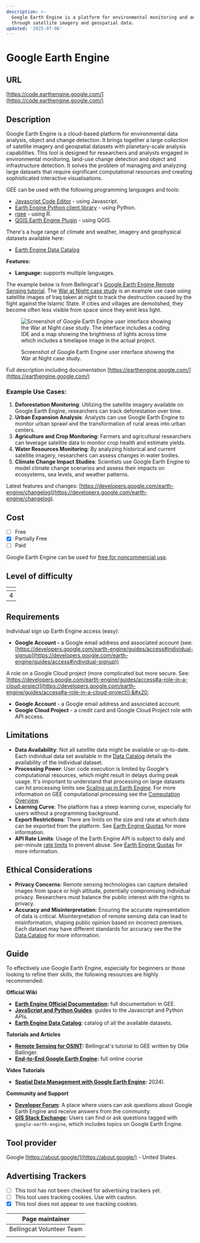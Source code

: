 ```yaml
---
description: >-
  Google Earth Engine is a platform for environmental monitoring and analysis
  through satellite imagery and geospatial data.
updated: '2025-07-06'
---
```


# Google Earth Engine

## URL

[https://code.earthengine.google.com/](https://code.earthengine.google.com/)

## Description

Google Earth Engine is a cloud-based platform for environmental data analysis, object and change detection. It brings together a large collection of satellite imagery and geospatial datasets with planetary-scale analysis capabilities. This tool is designed for researchers and analysts engaged in environmental monitoring, land-use change detection and object and infrastructure detection. It solves the problem of managing and analyzing large datasets that require significant computational resources and creating sophisticated interactive visualisations.

GEE can be used with the following programming languages and tools:&#x20;

* [Javascript Code Editor](https://code.earthengine.google.com/) - using Javascript.
* [Earth Engine Python client library](https://developers.google.com/earth-engine/guides/python_install) - using Python.
* [rgee](https://github.com/r-spatial/rgee) - using R.
* [QGIS Earth Engine Plugin](https://gee-community.github.io/qgis-earthengine-plugin/) - using QGIS.

There's a huge range of climate and weather, imagery and geophysical datasets available here:  &#x20;

* [Earth Engine Data Catalog](https://developers.google.com/earth-engine/datasets)

**Features:**

* **Language:** supports multiple languages.

The example below is from Bellingcat's [Google Earth Engine Remote Sensing tutorial](https://bellingcat.github.io/RS4OSINT/). The [War at Night case study](https://bellingcat.github.io/RS4OSINT/C1_Lights.html) is an example use case using satellite images of Iraq taken at night to track the destruction caused by the fight against the Islamic State. If cities and villages are demolished, they become often less visible from space since they emit less light.

<figure><img src=".gitbook/assets/Screenshot 2024-06-20 at 1.18.03 PM.png" alt="Screenshot of Google Earth Engine user interface showing the War at Night case study. The interface includes a coding IDE and a map showing the brightness of lights across time which includes a timelapse image in the actual project. "><figcaption><p>Screenshot of Google Earth Engine user interface showing the War at Night case study.</p></figcaption></figure>

Full description including documentation [https://earthengine.google.com/](https://earthengine.google.com/)

### Example Use Cases:

1. **Deforestation Monitoring**: Utilizing the satellite imagery available on Google Earth Engine, researchers can track deforestation over time.&#x20;
2. **Urban Expansion Analysis**: Analysts can use Google Earth Engine to monitor urban sprawl and the transformation of rural areas into urban centers.
3. **Agriculture and Crop Monitoring**: Farmers and agricultural researchers can leverage satellite data to monitor crop health and estimate yields.
4. **Water Resources Monitoring**: By analyzing historical and current satellite imagery, researchers can assess changes in water bodies.
5. **Climate Change Impact Studies**: Scientists use Google Earth Engine to model climate change scenarios and assess their impacts on ecosystems, sea levels, and weather patterns.&#x20;

Latest features and changes: [https://developers.google.com/earth-engine/changelog](https://developers.google.com/earth-engine/changelog).

## Cost

* [ ] Free
* [x] Partially Free
* [ ] Paid

Google Earth Engine can be used for [free for noncommercial use](https://earthengine.google.com/noncommercial/).

## Level of difficulty

<table><thead><tr><th data-type="rating" data-max="5"></th></tr></thead><tbody><tr><td>4</td></tr></tbody></table>

## Requirements

Individual sign up Earth Engine access (easy):

* **Google Account -** a Google email address and associated account (see: [https://developers.google.com/earth-engine/guides/access#individual-signup](https://developers.google.com/earth-engine/guides/access#individual-signup))

A role on a Google Cloud project (more complicated but more secure. See: [https://developers.google.com/earth-engine/guides/access#a-role-in-a-cloud-project](https://developers.google.com/earth-engine/guides/access#a-role-in-a-cloud-project)):&#x20;

* **Google Account** - a Google email address and associated account.
* **Google Cloud Project** - a credit card and Google Cloud Project role with API access.&#x20;

## Limitations

* **Data Availability**: Not all satellite data might be available or up-to-date. Each individual data set available in the [Data Catalog](https://developers.google.com/earth-engine/datasets/catalog) details the availability of the individual dataset.
* **Processing Power**: User code execution is limited by Google's computational resources, which might result in delays during peak usage. It's important to understand that processing on large datasets can hit processing limits see [Scaling up in Earth Engine](https://link.springer.com/chapter/10.1007/978-3-031-26588-4_29). For more information on GEE computational processing see the [Computation Overview](https://developers.google.com/earth-engine/guides/computation_overview).
* **Learning Curve**: The platform has a steep learning curve, especially for users without a programming background.
* **Export Restrictions**: There are limits on the size and rate at which data can be exported from the platform. See [Earth Engine Quotas](https://developers.google.com/earth-engine/guides/usage) for more information.
* **API Rate Limits**: Usage of the Earth Engine API is subject to daily and per-minute [rate limits](https://developers.google.com/earth-engine/guides/usage) to prevent abuse. See [Earth Engine Quotas](https://developers.google.com/earth-engine/guides/usage) for more information.

## Ethical Considerations

* **Privacy Concerns**: Remote sensing technologies can capture detailed images from space or high altitude, potentially compromising individual privacy. Researchers must balance the public interest with the rights to privacy.
* **Accuracy and Misinterpretation**: Ensuring the accurate representation of data is critical. Misinterpretation of remote sensing data can lead to misinformation, shaping public opinion based on incorrect premises. Each dataset may have different standards for accuracy see the the [Data Catalog](https://developers.google.com/earth-engine/datasets/catalog) for more information.&#x20;

## Guide

To effectively use Google Earth Engine, especially for beginners or those looking to refine their skills, the following resources are highly recommended:

**Official Wiki**&#x20;

* [**Earth Engine Official Documentation**](https://developers.google.com/earth-engine)**:** full documentation in GEE.&#x20;
* [**JavaScript and Python Guides**](https://developers.google.com/earth-engine/guides): guides to the Javascript and Python APIs.
* [**Earth Engine Data Catalog**](https://developers.google.com/earth-engine/datasets): catalog of all the available datasets.

**Tutorials and Articles**

* [**Remote Sensing for OSINT**](https://bellingcat.github.io/RS4OSINT)**:** Bellingcat's tutorial to GEE written by Ollie Ballinger.
* [**End-to-End Google Earth Engine**](https://courses.spatialthoughts.com/end-to-end-gee.html)**:**  full online course

**Video Tutorials**

* [**Spatial Data Management with Google Earth Engine**](https://www.youtube.com/playlist?list=PLAxJ4-o7ZoPdz9LHIJIxHlZe3t-MRCn61)**:**  2024).

**Community and Support**

* [**Developer Forum**](https://groups.google.com/g/google-earth-engine-developers): A place where users can ask questions about Google Earth Engine and receive answers from the community.
* [**GIS Stack Exchange**](https://gis.stackexchange.com/questions/tagged/google-earth-engine)**:** Users can find or ask questions tagged with `google-earth-engine`, which includes topics on Google Earth Engine.

## Tool provider

Google [https://about.google/](https://about.google/) - United States.

## Advertising Trackers

* [ ] This tool has not been checked for advertising trackers yet.
* [ ] This tool uses tracking cookies. Use with caution.
* [x] This tool does not appear to use tracking cookies.

| Page maintainer           |
| ------------------------- |
| Bellingcat Volunteer Team |
|                           |
